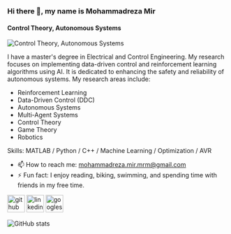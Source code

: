 ### Hi there 👋, my name is Mohammadreza Mir
#### Control Theory, Autonomous Systems  
![Control Theory, Autonomous Systems  ](https://media.licdn.com/dms/image/v2/D4D16AQFp56IQfq8tqg/profile-displaybackgroundimage-shrink_350_1400/profile-displaybackgroundimage-shrink_350_1400/0/1725212343191?e=1730937600&v=beta&t=Y3L8CkogKcodWV4sR5_Z07v5ykNLbyfw3NlFkniNslU)

I have a master's degree in Electrical and Control Engineering. My research focuses on implementing data-driven control and reinforcement learning algorithms using AI. It is dedicated to enhancing the safety and reliability of autonomous systems. 
My research areas include: 
- Reinforcement Learning
- Data-Driven Control (DDC)
- Autonomous Systems
- Multi-Agent Systems
- Control Theory
- Game Theory
- Robotics

Skills: MATLAB / Python / C++ / Machine Learning / Optimization / AVR

- 📫 How to reach me: mohammadreza.mir.mrm@gmail.com 
- ⚡ Fun fact: I enjoy reading, biking, swimming, and spending time with friends in my free time.  


[<img src='https://cdn.jsdelivr.net/npm/simple-icons@3.0.1/icons/github.svg' alt='github' height='40'>](https://github.com/https://github.com/mohammadreza-mirr/mohammadreza-mirr/new/main?filename=README.md&path=%2F&value=-+👋+Hi%2C+I’m+%40mohammadreza-mirr%0A-+👀+I’m+interested+in+...%0A-+🌱+I’m+currently+learning+...%0A-+💞%EF%B8%8F+I’m+looking+to+collaborate+on+...%0A-+📫+How+to+reach+me+...%0A-+😄+Pronouns%3A+...%0A-+⚡+Fun+fact%3A+...%0A%0A%3C%21---%0Amohammadreza-mirr%2Fmohammadreza-mirr+is+a+✨+special+✨+repository+because+its+%60README.md%60+%28this+file%29+appears+on+your+GitHub+profile.%0AYou+can+click+the+Preview+link+to+take+a+look+at+your+changes.%0A---%3E%0A)  [<img src='https://cdn.jsdelivr.net/npm/simple-icons@3.0.1/icons/linkedin.svg' alt='linkedin' height='40'>](https://www.linkedin.com/in/https://www.linkedin.com/in/mohammadrezamir//)  [<img src='https://cdn.jsdelivr.net/npm/simple-icons@3.0.1/icons/googlescholar.svg' alt='googlescholar' height='40'>](https://scholar.google.com/citations?user=-bHooWUAAAAJ&hl=en)  

![GitHub stats](https://github-readme-stats.vercel.app/api?username=https://github.com/mohammadreza-mirr/mohammadreza-mirr/new/main?filename=README.md&path=%2F&value=-+👋+Hi%2C+I’m+%40mohammadreza-mirr%0A-+👀+I’m+interested+in+...%0A-+🌱+I’m+currently+learning+...%0A-+💞%EF%B8%8F+I’m+looking+to+collaborate+on+...%0A-+📫+How+to+reach+me+...%0A-+😄+Pronouns%3A+...%0A-+⚡+Fun+fact%3A+...%0A%0A%3C%21---%0Amohammadreza-mirr%2Fmohammadreza-mirr+is+a+✨+special+✨+repository+because+its+%60README.md%60+%28this+file%29+appears+on+your+GitHub+profile.%0AYou+can+click+the+Preview+link+to+take+a+look+at+your+changes.%0A---%3E%0A&show_icons=true)  

